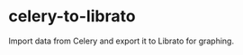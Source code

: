 celery-to-librato
=================

Import data from Celery and export it to Librato for graphing.
